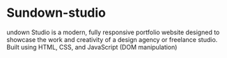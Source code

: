 # Sundown-studio
undown Studio is a modern, fully responsive portfolio website designed to showcase the work and creativity of a design agency or freelance studio. Built using HTML, CSS, and JavaScript (DOM manipulation)
